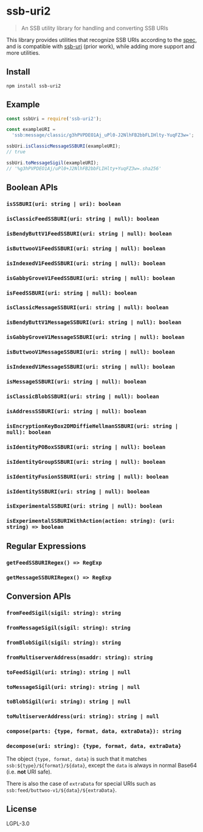 # ssb-uri2

> An SSB utility library for handling and converting SSB URIs

This library provides utilities that recognize SSB URIs according to the [spec](https://github.com/ssb-ngi-pointer/ssb-uri-spec), and is compatible with [ssb-uri](https://github.com/fraction/ssb-uri) (prior work), while adding more support and more utilities.

## Install

```
npm install ssb-uri2
```

## Example

```js
const ssbUri = require('ssb-uri2');

const exampleURI =
  'ssb:message/classic/g3hPVPDEO1Aj_uPl0-J2NlhFB2bbFLIHlty-YuqFZ3w=';

ssbUri.isClassicMessageSSBURI(exampleURI);
// true

ssbUri.toMessageSigil(exampleURI);
// '%g3hPVPDEO1Aj/uPl0+J2NlhFB2bbFLIHlty+YuqFZ3w=.sha256'
```

## Boolean APIs

### `isSSBURI(uri: string | uri): boolean`

### `isClassicFeedSSBURI(uri: string | null): boolean`

### `isBendyButtV1FeedSSBURI(uri: string | null): boolean`

### `isButtwooV1FeedSSBURI(uri: string | null): boolean`

### `isIndexedV1FeedSSBURI(uri: string | null): boolean`

### `isGabbyGroveV1FeedSSBURI(uri: string | null): boolean`

### `isFeedSSBURI(uri: string | null): boolean`

### `isClassicMessageSSBURI(uri: string | null): boolean`

### `isBendyButtV1MessageSSBURI(uri: string | null): boolean`

### `isGabbyGroveV1MessageSSBURI(uri: string | null): boolean`

### `isButtwooV1MessageSSBURI(uri: string | null): boolean`

### `isIndexedV1MessageSSBURI(uri: string | null): boolean`

### `isMessageSSBURI(uri: string | null): boolean`

### `isClassicBlobSSBURI(uri: string | null): boolean`

### `isAddressSSBURI(uri: string | null): boolean`

### `isEncryptionKeyBox2DMDiffieHellmanSSBURI(uri: string | null): boolean`

### `isIdentityPOBoxSSBURI(uri: string | null): boolean`

### `isIdentityGroupSSBURI(uri: string | null): boolean`

### `isIdentityFusionSSBURI(uri: string | null): boolean`

### `isIdentitySSBURI(uri: string | null): boolean`

### `isExperimentalSSBURI(uri: string | null): boolean`

### `isExperimentalSSBURIWithAction(action: string): (uri: string) => boolean`

## Regular Expressions

### `getFeedSSBURIRegex() => RegExp`

### `getMessageSSBURIRegex() => RegExp`

## Conversion APIs

### `fromFeedSigil(sigil: string): string`

### `fromMessageSigil(sigil: string): string`

### `fromBlobSigil(sigil: string): string`

### `fromMultiserverAddress(msaddr: string): string`

### `toFeedSigil(uri: string): string | null`

### `toMessageSigil(uri: string): string | null`

### `toBlobSigil(uri: string): string | null`

### `toMultiserverAddress(uri: string): string | null`

### `compose(parts: {type, format, data, extraData}): string`

### `decompose(uri: string): {type, format, data, extraData}`

The object `{type, format, data}` is such that it matches `ssb:${type}/${format}/${data}`, except the `data` is always in normal Base64 (i.e. **not** URI safe).

There is also the case of `extraData` for special URIs such as `ssb:feed/buttwoo-v1/${data}/${extraData}`.

## License

LGPL-3.0
